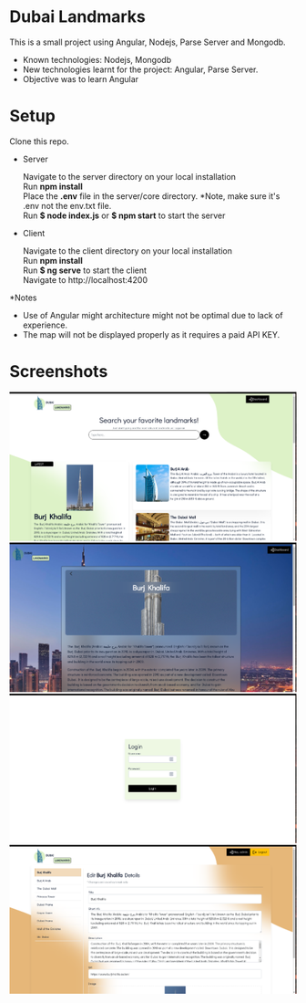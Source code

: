 # Dubai Landmarks
This is a small project using Angular, Nodejs, Parse Server and Mongodb.
- Known technologies: Nodejs, Mongodb
- New technologies learnt for the project: Angular, Parse Server.
- Objective was to learn Angular

# Setup
Clone this repo.
  
- Server
  <div>Navigate to the server directory on your local installation</div>
  <div>Run <b>npm install</b></div>
  <div>Place the <b>.env</b> file in the server/core directory. *Note, make sure it's .env not the env.txt file.</div>
  <div>Run <b>$ node index.js</b> or <b>$ npm start</b> to start the server</div>

- Client
  <div>Navigate to the client directory on your local installation</div>
  <div>Run <b>npm install</b></div>
  <div>Run <b>$ ng serve</b> to start the client</div>
  <div>Navigate to http://localhost:4200</div>
    
*Notes
- Use of Angular might architecture might not be optimal due to lack of experience.
- The map will not be displayed properly as it requires a paid API KEY.

# Screenshots
![alt text](https://raw.githubusercontent.com/MRmarioruci/landmarks/main/client/src/assets/images/home.png)
![alt text](https://raw.githubusercontent.com/MRmarioruci/landmarks/main/client/src/assets/images/landmark.png)
![alt text](https://raw.githubusercontent.com/MRmarioruci/landmarks/main/client/src/assets/images/login.png)
![alt text](https://raw.githubusercontent.com/MRmarioruci/landmarks/main/client/src/assets/images/landmarkedit.png)
 


